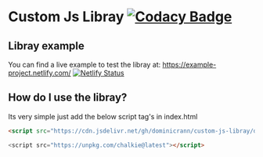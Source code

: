 # Custom Js Libray [![Codacy Badge](https://api.codacy.com/project/badge/Grade/7b38fb8533254ac1847a19ead1f6fa20)](https://www.codacy.com/app/dominicrann/Custom-JS-Libray?utm_source=github.com&amp;utm_medium=referral&amp;utm_content=dominicrann/Custom-JS-Libray&amp;utm_campaign=Badge_Grade)

## Libray example
You can find a live example to test the libray at: https://example-project.netlify.com/
[![Netlify Status](https://api.netlify.com/api/v1/badges/d2e2525e-cc87-48ff-a120-87912a051f54/deploy-status)](https://app.netlify.com/sites/example-project/deploys)




## How do I use the libray?
Its very simple just add the below script tag's in index.html
```html
<script src="https://cdn.jsdelivr.net/gh/dominicrann/custom-js-libray/dist/custom.js">

<script src="https://unpkg.com/chalkie@latest"></script>

```



